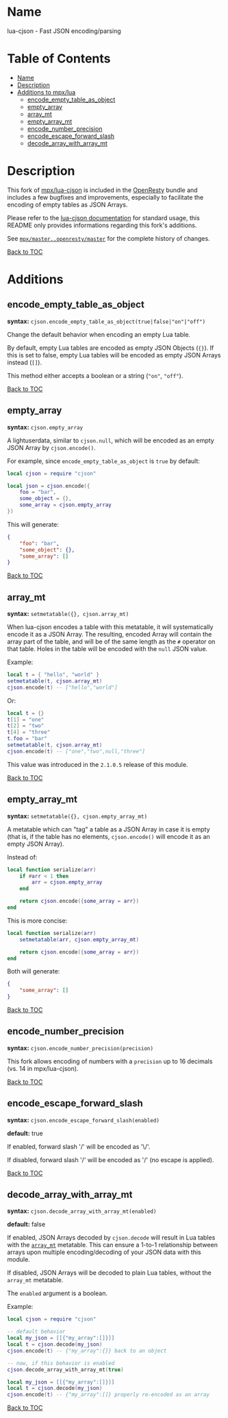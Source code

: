 Name
====

lua-cjson - Fast JSON encoding/parsing

Table of Contents
=================

* [Name](#name)
* [Description](#description)
* [Additions to mpx/lua](#additions)
    * [encode_empty_table_as_object](#encode_empty_table_as_object)
    * [empty_array](#empty_array)
    * [array_mt](#array_mt)
    * [empty_array_mt](#empty_array_mt)
    * [encode_number_precision](#encode_number_precision)
    * [encode_escape_forward_slash](#encode_escape_forward_slash)
    * [decode_array_with_array_mt](#decode_array_with_array_mt)

Description
===========

This fork of [mpx/lua-cjson](https://github.com/mpx/lua-cjson) is included in
the [OpenResty](https://openresty.org/) bundle and includes a few bugfixes and
improvements, especially to facilitate the encoding of empty tables as JSON Arrays.

Please refer to the [lua-cjson documentation](https://kyne.au/~mark/software/lua-cjson.php)
for standard usage, this README only provides informations regarding this fork's additions.

See [`mpx/master..openresty/master`](https://github.com/mpx/lua-cjson/compare/master...openresty:master)
for the complete history of changes.

[Back to TOC](#table-of-contents)

Additions
=========

encode_empty_table_as_object
----------------------------
**syntax:** `cjson.encode_empty_table_as_object(true|false|"on"|"off")`

Change the default behavior when encoding an empty Lua table.

By default, empty Lua tables are encoded as empty JSON Objects (`{}`). If this is set to false,
empty Lua tables will be encoded as empty JSON Arrays instead (`[]`).

This method either accepts a boolean or a string (`"on"`, `"off"`).

[Back to TOC](#table-of-contents)

empty_array
-----------
**syntax:** `cjson.empty_array`

A lightuserdata, similar to `cjson.null`, which will be encoded as an empty JSON Array by
`cjson.encode()`.

For example, since `encode_empty_table_as_object` is `true` by default:

```lua
local cjson = require "cjson"

local json = cjson.encode({
    foo = "bar",
    some_object = {},
    some_array = cjson.empty_array
})
```

This will generate:

```json
{
    "foo": "bar",
    "some_object": {},
    "some_array": []
}
```

[Back to TOC](#table-of-contents)

array_mt
--------
**syntax:** `setmetatable({}, cjson.array_mt)`

When lua-cjson encodes a table with this metatable, it will systematically
encode it as a JSON Array. The resulting, encoded Array will contain the array
part of the table, and will be of the same length as the `#` operator on that
table. Holes in the table will be encoded with the `null` JSON value.

Example:

```lua
local t = { "hello", "world" }
setmetatable(t, cjson.array_mt)
cjson.encode(t) -- ["hello","world"]
```

Or:

```lua
local t = {}
t[1] = "one"
t[2] = "two"
t[4] = "three"
t.foo = "bar"
setmetatable(t, cjson.array_mt)
cjson.encode(t) -- ["one","two",null,"three"]
```

This value was introduced in the `2.1.0.5` release of this module.

[Back to TOC](#table-of-contents)

empty_array_mt
--------------
**syntax:** `setmetatable({}, cjson.empty_array_mt)`

A metatable which can "tag" a table as a JSON Array in case it is empty (that is, if the
table has no elements, `cjson.encode()` will encode it as an empty JSON Array).

Instead of:

```lua
local function serialize(arr)
    if #arr < 1 then
        arr = cjson.empty_array
    end

    return cjson.encode({some_array = arr})
end
```

This is more concise:

```lua
local function serialize(arr)
    setmetatable(arr, cjson.empty_array_mt)

    return cjson.encode({some_array = arr})
end
```

Both will generate:

```json
{
    "some_array": []
}
```

[Back to TOC](#table-of-contents)

encode_number_precision
-----------------------
**syntax:** `cjson.encode_number_precision(precision)`

This fork allows encoding of numbers with a `precision` up to 16 decimals (vs. 14 in mpx/lua-cjson).

[Back to TOC](#table-of-contents)

encode_escape_forward_slash
---------------------------
**syntax:** `cjson.encode_escape_forward_slash(enabled)`

**default:** true

If enabled, forward slash '/' will be encoded as '\\/'.

If disabled, forward slash '/' will be encoded as '/' (no escape is applied).

[Back to TOC](#table-of-contents)

decode_array_with_array_mt
--------------------------
**syntax:** `cjson.decode_array_with_array_mt(enabled)`

**default:** false

If enabled, JSON Arrays decoded by `cjson.decode` will result in Lua
tables with the [`array_mt`](#array_mt) metatable. This can ensure a 1-to-1
relationship between arrays upon multiple encoding/decoding of your
JSON data with this module.

If disabled, JSON Arrays will be decoded to plain Lua tables, without
the `array_mt` metatable.

The `enabled` argument is a boolean.

Example:

```lua
local cjson = require "cjson"

-- default behavior
local my_json = [[{"my_array":[]}]]
local t = cjson.decode(my_json)
cjson.encode(t) -- {"my_array":{}} back to an object

-- now, if this behavior is enabled
cjson.decode_array_with_array_mt(true)

local my_json = [[{"my_array":[]}]]
local t = cjson.decode(my_json)
cjson.encode(t) -- {"my_array":[]} properly re-encoded as an array
```

[Back to TOC](#table-of-contents)
